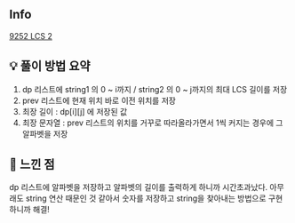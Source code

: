 ## Info
[9252 LCS 2](https://www.acmicpc.net/problem/9252)

## 💡 풀이 방법 요약
1. dp 리스트에 string1 의 0 ~ i까지 / string2 의 0 ~ j까지의 최대 LCS 길이를 저장
2. prev 리스트에 현재 위치 바로 이전 위치를 저장
3. 최장 길이 : dp[i][j] 에 저장된 값 
4. 최장 문자열 : prev 리스트의 위치를 거꾸로 따라올라가면서 1씩 커지는 경우에 그 알파벳을 저장

## 🙂 느낀 점
dp 리스트에 알파벳을 저장하고 알파벳의 길이를 출력하게 하니까 시간초과났다.
아무래도 string 연산 때문인 것 같아서 숫자를 저장하고 string을 찾아내는 방법으로 구현하니까 해결!